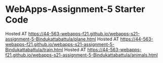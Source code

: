 # WebApps-Assignment-5 Starter Code

Hosted AT  https://44-563-webapps-f21.github.io/webapps-s21-assignment-5-Bindukattabattula/plane.html
Hosted AT  https://44-563-webapps-f21.github.io/webapps-s21-assignment-5-Bindukattabattula/train.html
Hosted AT  https://44-563-webapps-f21.github.io/webapps-s21-assignment-5-Bindukattabattula/animals.html